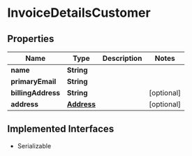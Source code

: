 

# InvoiceDetailsCustomer


## Properties

| Name | Type | Description | Notes |
|------------ | ------------- | ------------- | -------------|
|**name** | **String** |  |  |
|**primaryEmail** | **String** |  |  |
|**billingAddress** | **String** |  |  [optional] |
|**address** | [**Address**](Address.md) |  |  [optional] |


## Implemented Interfaces

* Serializable


